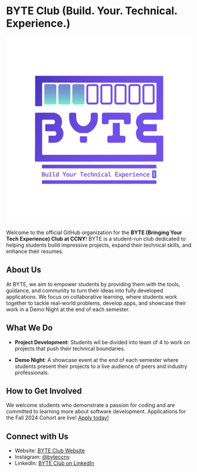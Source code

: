 # BYTE Club (Build. Your. Technical. Experience.) 

![BYTE Logo](../img/Primary%20Logo.png)

Welcome to the official GitHub organization for the **BYTE (Bringing Your Tech Experience) Club at CCNY**! BYTE is a student-run club dedicated to helping students build impressive projects, expand their technical skills, and enhance their resumes.

## About Us

At BYTE, we aim to empower students by providing them with the tools, guidance, and community to turn their ideas into fully developed applications. We focus on collaborative learning, where students work together to tackle real-world problems, develop apps, and showcase their work in a Demo Night at the end of each semester.

## What We Do

- **Project Development**: Students wil be divided into team of 4 to work on projects that push their technical boundaries. 

- **Demo Night**: A showcase event at the end of each semester where students present their projects to a live audience of peers and industry professionals.
  
## How to Get Involved

We welcome students who demonstrate a passion for coding and are committed to learning more about software development. Applications for the Fall 2024 Cohort are live! [Apply today!](https://docs.google.com/forms/d/e/1FAIpQLSfK8xf-lyFWMm4BcrrwNYlRb0mCMfye_oKbfJgYZVkvQY5SJg/viewform?usp=sf_link)

## Connect with Us

- Website: [BYTE Club Website](https://www.byteccny.com/)
- Instagram: [@byteccny](https://instagram.com/byteccny)
- LinkedIn: [BYTE Club on LinkedIn](https://www.linkedin.com/company/byte-ccny/)
